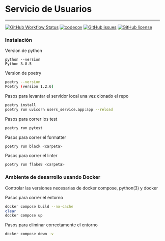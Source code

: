 # Servicio de Usuarios
---

[![GitHub Workflow Status](https://img.shields.io/github/workflow/status/Fifiuba/users-service/test?label=build&style=flat-square&logo=GitHub)](https://github.com/Fifiuba/users-service/commits)
[![codecov](https://codecov.io/gh/Fifiuba/users-service/branch/main/graph/badge.svg?token=WQLIP37828)](https://codecov.io/gh/Fifiuba/users-service)
[![GitHub issues](https://img.shields.io/github/issues/Fifiuba/users-service?&style=flat-square)](https://github.com/Fifiuba/users-service/issues)
[![GitHub license](https://img.shields.io/github/license/Fifiuba/users-service?&style=flat-square)](https://github.com/Fifiuba/users-service/blob/main/LICENSE)

### Instalación

Version de python
```shell
python --version
Python 3.8.5
 ```
Version de poetry
```bash
poetry --version
Poetry (version 1.2.0)
 ```

Pasos para levantar el servidor local una vez clonado el repo
```bash
poetry install
poetry run uvicorn users_service.app:app --reload
```

Pasos para correr los test
```bash
poetry run pytest
```

Pasos para correr el formatter
```bash
poetry run black <carpeta>
```

Pasos para correr el linter
```bash
poetry run flake8 <carpeta>
```

### Ambiente de desarrollo usando Docker

Controlar las versiones necesarias de docker compose, python(3) y docker

Pasos para correr el entorno
```bash
docker compose build --no-cache
clear
docker compose up
```
Pasos para eliminar correctamente el entorno
```bash
docker compose down -v
```


